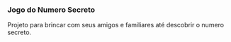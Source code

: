 ### Jogo do Numero Secreto

Projeto para brincar com seus amigos e familiares até descobrir o numero secreto.

